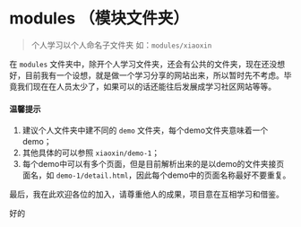 # modules （模块文件夹）

> 个人学习以个人命名子文件夹 如：`modules/xiaoxin`

在 `modules` 文件夹中，除开个人学习文件夹，还会有公共的文件夹，现在还没想好，目前我有一个设想，就是做一个学习分享的网站出来，所以暂时先不考虑。毕竟我们现在在人员太少了，如果可以的话还能往后发展成学习社区网站等等。

#### 温馨提示
1. 建议个人文件夹中建不同的 `demo` 文件夹，每个demo文件夹意味着一个demo；
2. 其他具体的可以参照 `xiaoxin/demo-1`；
3. 每个demo中可以有多个页面，但是目前解析出来的是以demo的文件夹接页面名，如 `demo-1/detail.html`，因此每个demo中的页面名称最好不要重复。

最后，我在此欢迎各位的加入，请尊重他人的成果，项目意在互相学习和借鉴。

好的
